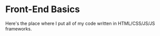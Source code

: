 # Front-End Basics

Here's the place where I put all of my code written in HTML/CSS/JS/JS frameworks.
